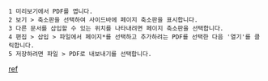 ```
1 미리보기에서 PDF를 엽니다.
2 보기 > 축소판을 선택하여 사이드바에 페이지 축소판을 표시합니다.
3 다른 문서를 삽입할 수 있는 위치를 나타내려면 페이지 축소판을 선택합니다. 
4 편집 > 삽입 > 파일에서 페이지*를 선택하고 추가하려는 PDF를 선택한 다음 '열기'를 클릭합니다. 
5 저장하려면 파일 > PDF로 내보내기를 선택합니다.
```

[ref](https://support.apple.com/ko-kr/HT202945)

